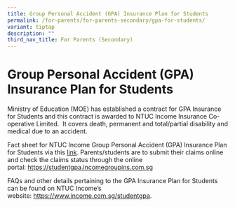 ```yaml
---
title: Group Personal Accident (GPA) Insurance Plan for Students
permalink: /for-parents/for-parents-secondary/gpa-for-students/
variant: tiptap
description: ""
third_nav_title: For Parents (Secondary)
---
```

<h1>Group Personal Accident (GPA) Insurance Plan for Students</h1><p>Ministry of Education (MOE) has established a contract for GPA Insurance for Students and this contract is awarded to NTUC Income Insurance Co-operative Limited.&nbsp; It covers death, permanent and total/partial disability and medical due to an accident.</p><p>Fact sheet for NTUC Income Group Personal Accident (GPA) Insurance Plan for Students via this <a href="/files/Product_Fact_Sheet_Year_2024.pdf" rel="noopener noreferrer nofollow" target="_blank">link</a>. Parents/students are to submit their claims online and check the claims status through the online portal:&nbsp;<a href="https://studentgpa.incomegroupins.com.sg/" rel="noopener noreferrer nofollow" target="_blank">https://studentgpa.incomegroupins.com.sg</a></p><p>FAQs and other details pertaining to the GPA Insurance Plan for Students can be found on NTUC Income’s website:&nbsp;<a href="https://www.income.com.sg/group-personal-accident-for-students" rel="noopener noreferrer nofollow" target="_blank">https://www.income.com.sg/studentgpa</a>.</p>